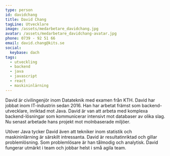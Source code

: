 ```yaml
---
type: person
id: davidchang
title: David Chang
tagLine: Utvecklare
image: /assets/medarbetare_davidchang.jpg
avatar: /assets/medarbetare_davidchang-avatar.jpg
phone: 0739 - 92 51 66
email: david.chang@kits.se
social:
  keybase: dach
tags:
  - utveckling
  - backend
  - java
  - javascript
  - react
  - maskininlärning
---
```


David är civilingenjör inom Datateknik med examen från KTH. David har jobbat inom IT-industrin sedan 2016. Han har arbetat främst som backend-utvecklare, inriktad mot Java. David är van att arbeta med komplexa backend-lösningar som kommunicerar intensivt mot databaser av olika slag. Nu senast arbetade hans projekt mot molnbaserade miljöer.

Utöver Java tycker David även att tekniker inom statistik och maskininlärning är särskilt intressanta.
David är resultatinriktad och gillar problemlösning. Som problemlösare är han tålmodig och analytisk. David fungerar utmärkt i team och jobbar helst i små agila team.
